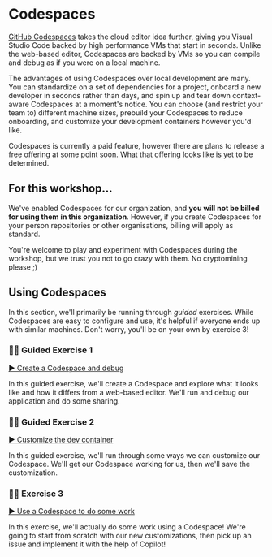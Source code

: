 # Codespaces

[GitHub Codespaces](https://github.com/features/codespaces) takes the cloud editor idea further, giving you Visual Studio Code backed by high performance VMs that start in seconds. Unlike the web-based editor, Codespaces are backed by VMs so you can compile and debug as if you were on a local machine. 

The advantages of using Codespaces over local development are many. You can standardize on a set of dependencies for a project, onboard a new developer in seconds rather than days, and spin up and tear down context-aware Codespaces at a moment's notice. You can choose (and restrict your team to) different machine sizes, prebuild your Codespaces to reduce onboarding, and customize your development containers however you'd like.

Codespaces is currently a paid feature, however there are plans to release a free offering at some point soon. What that offering looks like is yet to be determined.

## For this workshop...

We've enabled Codespaces for our organization, and **you will not be billed for using them in this organization**. However, if you create Codespaces for your person repositories or other organisations, billing will apply as standard.

You're welcome to play and experiment with Codespaces during the workshop, but we trust you not to go crazy with them. No cryptomining please ;)

## Using Codespaces

In this section, we'll primarily be running through _guided_ exercises. While Codespaces are easy to configure and use, it's helpful if everyone ends up with similar machines. Don't worry, you'll be on your own by exercise 3!

### 👩‍💻 Guided Exercise 1

[▶️ Create a Codespace and debug](exercise-1.md)

In this guided exercise, we'll create a Codespace and explore what it looks like and how it differs from a web-based editor. We'll run and debug our application and do some sharing.

### 👩‍💻 Guided Exercise 2

[▶️ Customize the dev container](exercise-2.md)

In this guided exercise, we'll run through some ways we can customize our Codespace. We'll get our Codespace working for us, then we'll save the customization.

### 👩‍💻 Exercise 3

[▶️ Use a Codespace to do some work](exercise-3.md)

In this exercise, we'll actually do some work using a Codespace! We're going to start from scratch with our new customizations, then pick up an issue and implement it with the help of Copilot!